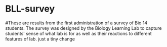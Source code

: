 # BLL-survey
#These are results from the first administration of a survey of Bio 14 students. The survey was designed by the Biology Learning Lab to capture students' sense of what lab is for as well as their reactions to different features of lab.
just a tiny change
